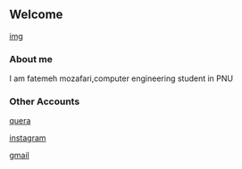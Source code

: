 ## Welcome 

[img](images.jpg)
### About me

I am fatemeh mozafari,computer engineering student in PNU


### Other Accounts

 [quera](https://quera.ir/profile/fateme941)
 
  [instagram](https://instagram.com/fatemeh.mzf.pv?igshid=sbvixx56s1ck)
  
   [gmail](mzf5638@gmail.com)
